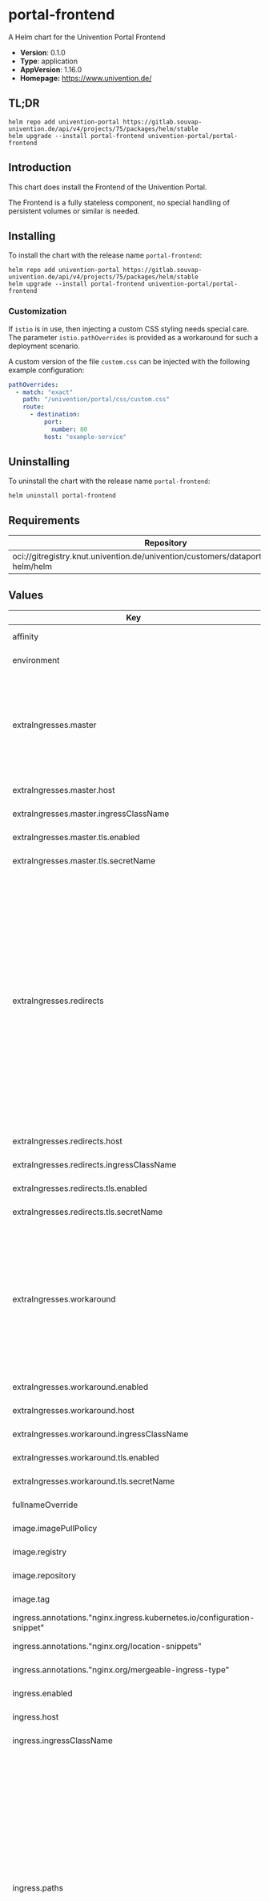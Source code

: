 # portal-frontend

A Helm chart for the Univention Portal Frontend

- **Version**: 0.1.0
- **Type**: application
- **AppVersion**: 1.16.0
- **Homepage:** <https://www.univention.de/>

## TL;DR

```console
helm repo add univention-portal https://gitlab.souvap-univention.de/api/v4/projects/75/packages/helm/stable
helm upgrade --install portal-frontend univention-portal/portal-frontend
```

## Introduction

This chart does install the Frontend of the Univention Portal.

The Frontend is a fully stateless component, no special handling of persistent
volumes or similar is needed.

## Installing

To install the chart with the release name `portal-frontend`:

```console
helm repo add univention-portal https://gitlab.souvap-univention.de/api/v4/projects/75/packages/helm/stable
helm upgrade --install portal-frontend univention-portal/portal-frontend
```

### Customization

If `istio` is in use, then injecting a custom CSS styling needs special care.
The parameter `istio.pathOverrides` is provided as a workaround for such a
deployment scenario.

A custom version of the file `custom.css` can be injected with the following
example configuration:

```yaml
pathOverrides:
  - match: "exact"
    path: "/univention/portal/css/custom.css"
    route:
      - destination:
          port:
            number: 80
          host: "example-service"
```

## Uninstalling

To uninstall the chart with the release name `portal-frontend`:

```console
helm uninstall portal-frontend
```

## Requirements

| Repository | Name | Version |
|------------|------|---------|
| oci://gitregistry.knut.univention.de/univention/customers/dataport/upx/common-helm/helm | common | ^0.3.1 |

## Values

<table>
	<thead>
		<th>Key</th>
		<th>Type</th>
		<th>Default</th>
		<th>Description</th>
	</thead>
	<tbody>
		<tr>
			<td>affinity</td>
			<td>object</td>
			<td><pre lang="json">
{}
</pre>
</td>
			<td></td>
		</tr>
		<tr>
			<td>environment</td>
			<td>object</td>
			<td><pre lang="json">
{}
</pre>
</td>
			<td></td>
		</tr>
		<tr>
			<td>extraIngresses.master</td>
			<td>object</td>
			<td><pre lang="json">
{
  "annotations": {
    "nginx.org/mergeable-ingress-type": "master"
  },
  "enabled": false,
  "host": null,
  "ingressClassName": null,
  "tls": {
    "enabled": true,
    "secretName": ""
  }
}
</pre>
</td>
			<td>Needed when using nginx-ingress as ingress controller. Enable by setting the "enabled" attribute to "true". Be aware that you also have to switch off "tls" in all ingress objects of type "minion".  See: https://github.com/nginxinc/kubernetes-ingress/tree/v3.2.1/examples/ingress-resources/mergeable-ingress-types</td>
		</tr>
		<tr>
			<td>extraIngresses.master.host</td>
			<td>string</td>
			<td><pre lang="json">
null
</pre>
</td>
			<td>By default uses the value of "ingress.host".</td>
		</tr>
		<tr>
			<td>extraIngresses.master.ingressClassName</td>
			<td>string</td>
			<td><pre lang="json">
null
</pre>
</td>
			<td>By default uses the value of "ingress.ingressClassName".</td>
		</tr>
		<tr>
			<td>extraIngresses.master.tls.enabled</td>
			<td>bool</td>
			<td><pre lang="json">
true
</pre>
</td>
			<td>TLS is configured by default if the "master" ingress is enabled.</td>
		</tr>
		<tr>
			<td>extraIngresses.master.tls.secretName</td>
			<td>string</td>
			<td><pre lang="json">
""
</pre>
</td>
			<td>By default uses the value of "ingress.tls.secretName"</td>
		</tr>
		<tr>
			<td>extraIngresses.redirects</td>
			<td>object</td>
			<td><pre lang="json">
{
  "annotations": {
    "nginx.ingress.kubernetes.io/configuration-snippet": "return 302 /univention/portal/;\n",
    "nginx.org/location-snippets": "return 302 /univention/portal/;\n",
    "nginx.org/mergeable-ingress-type": "minion"
  },
  "enabled": true,
  "host": null,
  "ingressClassName": null,
  "paths": [
    {
      "path": "/",
      "pathType": "Exact"
    },
    {
      "path": "/univention",
      "pathType": "Exact"
    },
    {
      "path": "/univention/",
      "pathType": "Exact"
    },
    {
      "path": "/univention/portal",
      "pathType": "Exact"
    }
  ],
  "tls": {
    "enabled": null,
    "secretName": ""
  }
}
</pre>
</td>
			<td>Redirects "/" and "/univention/" to "/univention/portal/".</td>
		</tr>
		<tr>
			<td>extraIngresses.redirects.host</td>
			<td>string</td>
			<td><pre lang="json">
null
</pre>
</td>
			<td>By default uses the value of "ingress.host".</td>
		</tr>
		<tr>
			<td>extraIngresses.redirects.ingressClassName</td>
			<td>string</td>
			<td><pre lang="json">
null
</pre>
</td>
			<td>By default uses the value of "ingress.ingressClassName".</td>
		</tr>
		<tr>
			<td>extraIngresses.redirects.tls.enabled</td>
			<td>string</td>
			<td><pre lang="json">
null
</pre>
</td>
			<td>By default uses the value of "ingress.tls.enabled"</td>
		</tr>
		<tr>
			<td>extraIngresses.redirects.tls.secretName</td>
			<td>string</td>
			<td><pre lang="json">
""
</pre>
</td>
			<td>By default uses the value of "ingress.tls.secretName"</td>
		</tr>
		<tr>
			<td>extraIngresses.workaround</td>
			<td>object</td>
			<td><pre lang="json">
{
  "annotations": {
    "nginx.ingress.kubernetes.io/configuration-snippet": "return 404;\n"
  },
  "enabled": false,
  "host": null,
  "ingressClassName": null,
  "paths": [
    {
      "path": "/",
      "pathType": "Prefix"
    }
  ],
  "tls": {
    "enabled": null,
    "secretName": ""
  }
}
</pre>
</td>
			<td>Workaround for open issues in "ingress-nginx" to ensure 404 responses on paths which are not handled by the ums stack. Mitigates https://github.com/kubernetes/ingress-nginx/issues/9054 .</td>
		</tr>
		<tr>
			<td>extraIngresses.workaround.enabled</td>
			<td>bool</td>
			<td><pre lang="json">
false
</pre>
</td>
			<td>You have to enable this by setting this value to "true".</td>
		</tr>
		<tr>
			<td>extraIngresses.workaround.host</td>
			<td>string</td>
			<td><pre lang="json">
null
</pre>
</td>
			<td>By default uses the value of "ingress.host".</td>
		</tr>
		<tr>
			<td>extraIngresses.workaround.ingressClassName</td>
			<td>string</td>
			<td><pre lang="json">
null
</pre>
</td>
			<td>By default uses the value of "ingress.ingressClassName".</td>
		</tr>
		<tr>
			<td>extraIngresses.workaround.tls.enabled</td>
			<td>string</td>
			<td><pre lang="json">
null
</pre>
</td>
			<td>TLS is configured by default if the "master" ingress is enabled.</td>
		</tr>
		<tr>
			<td>extraIngresses.workaround.tls.secretName</td>
			<td>string</td>
			<td><pre lang="json">
""
</pre>
</td>
			<td>By default uses the value of "ingress.tls.secretName"</td>
		</tr>
		<tr>
			<td>fullnameOverride</td>
			<td>string</td>
			<td><pre lang="json">
""
</pre>
</td>
			<td></td>
		</tr>
		<tr>
			<td>image.imagePullPolicy</td>
			<td>string</td>
			<td><pre lang="json">
"Always"
</pre>
</td>
			<td></td>
		</tr>
		<tr>
			<td>image.registry</td>
			<td>string</td>
			<td><pre lang="json">
"registry.souvap-univention.de"
</pre>
</td>
			<td></td>
		</tr>
		<tr>
			<td>image.repository</td>
			<td>string</td>
			<td><pre lang="json">
"souvap/tooling/images/univention-portal/portal-frontend"
</pre>
</td>
			<td></td>
		</tr>
		<tr>
			<td>image.tag</td>
			<td>string</td>
			<td><pre lang="json">
"latest"
</pre>
</td>
			<td></td>
		</tr>
		<tr>
			<td>ingress.annotations."nginx.ingress.kubernetes.io/configuration-snippet"</td>
			<td>string</td>
			<td><pre lang="json">
"rewrite ^/univention/portal(/.*)$ $1 break;\n"
</pre>
</td>
			<td></td>
		</tr>
		<tr>
			<td>ingress.annotations."nginx.org/location-snippets"</td>
			<td>string</td>
			<td><pre lang="json">
"rewrite ^/univention/portal(/.*)$ $1 break;\n"
</pre>
</td>
			<td></td>
		</tr>
		<tr>
			<td>ingress.annotations."nginx.org/mergeable-ingress-type"</td>
			<td>string</td>
			<td><pre lang="json">
"minion"
</pre>
</td>
			<td></td>
		</tr>
		<tr>
			<td>ingress.enabled</td>
			<td>bool</td>
			<td><pre lang="json">
true
</pre>
</td>
			<td>Set this to `true` in order to enable the installation on Ingress related objects.</td>
		</tr>
		<tr>
			<td>ingress.host</td>
			<td>string</td>
			<td><pre lang="json">
null
</pre>
</td>
			<td>The hostname. This parameter has to be supplied. Example `portal.example`.</td>
		</tr>
		<tr>
			<td>ingress.ingressClassName</td>
			<td>string</td>
			<td><pre lang="json">
"nginx"
</pre>
</td>
			<td></td>
		</tr>
		<tr>
			<td>ingress.paths</td>
			<td>list</td>
			<td><pre lang="json">
[
  {
    "path": "/univention/portal/",
    "pathType": "Exact"
  },
  {
    "path": "/univention/portal/index.html",
    "pathType": "Exact"
  },
  {
    "path": "/univention/portal/css/",
    "pathType": "Prefix"
  },
  {
    "path": "/univention/portal/fonts/",
    "pathType": "Prefix"
  },
  {
    "path": "/univention/portal/i18n/",
    "pathType": "Prefix"
  },
  {
    "path": "/univention/portal/media/",
    "pathType": "Prefix"
  },
  {
    "path": "/univention/portal/js/",
    "pathType": "Prefix"
  },
  {
    "path": "/univention/portal/oidc/",
    "pathType": "Prefix"
  }
]
</pre>
</td>
			<td>The path configuration. The default only grabs what is known to be part of the frontend.</td>
		</tr>
		<tr>
			<td>ingress.tls.enabled</td>
			<td>bool</td>
			<td><pre lang="json">
true
</pre>
</td>
			<td></td>
		</tr>
		<tr>
			<td>ingress.tls.secretName</td>
			<td>string</td>
			<td><pre lang="json">
""
</pre>
</td>
			<td></td>
		</tr>
		<tr>
			<td>istio.enabled</td>
			<td>bool</td>
			<td><pre lang="json">
false
</pre>
</td>
			<td>Set this to `true` in order to enable the installation on Istio related objects.</td>
		</tr>
		<tr>
			<td>istio.gateway.annotations</td>
			<td>string</td>
			<td><pre lang="json">
null
</pre>
</td>
			<td></td>
		</tr>
		<tr>
			<td>istio.gateway.enabled</td>
			<td>bool</td>
			<td><pre lang="json">
false
</pre>
</td>
			<td></td>
		</tr>
		<tr>
			<td>istio.gateway.externalGatewayName</td>
			<td>string</td>
			<td><pre lang="json">
"swp-istio-gateway"
</pre>
</td>
			<td></td>
		</tr>
		<tr>
			<td>istio.gateway.selectorIstio</td>
			<td>string</td>
			<td><pre lang="json">
"ingressgateway"
</pre>
</td>
			<td></td>
		</tr>
		<tr>
			<td>istio.gateway.tls.enabled</td>
			<td>bool</td>
			<td><pre lang="json">
true
</pre>
</td>
			<td></td>
		</tr>
		<tr>
			<td>istio.gateway.tls.httpsRedirect</td>
			<td>bool</td>
			<td><pre lang="json">
true
</pre>
</td>
			<td></td>
		</tr>
		<tr>
			<td>istio.gateway.tls.secretName</td>
			<td>string</td>
			<td><pre lang="json">
""
</pre>
</td>
			<td></td>
		</tr>
		<tr>
			<td>istio.host</td>
			<td>string</td>
			<td><pre lang="json">
null
</pre>
</td>
			<td>The hostname. This parameter has to be supplied. Example `portal.example`.</td>
		</tr>
		<tr>
			<td>istio.virtualService.annotations</td>
			<td>object</td>
			<td><pre lang="json">
{}
</pre>
</td>
			<td></td>
		</tr>
		<tr>
			<td>istio.virtualService.enabled</td>
			<td>bool</td>
			<td><pre lang="json">
true
</pre>
</td>
			<td></td>
		</tr>
		<tr>
			<td>istio.virtualService.pathOverrides</td>
			<td>list</td>
			<td><pre lang="json">
[]
</pre>
</td>
			<td>Allows to inject deployment specific path configuration which is configured before the elements from `paths` below. This allows to redirect some paths to other services, e.g. in order to supply a file `custom.css`.</td>
		</tr>
		<tr>
			<td>istio.virtualService.paths</td>
			<td>list</td>
			<td><pre lang="json">
[
  {
    "match": "prefix",
    "path": "/univention/portal/css/",
    "rewrite": "/css/"
  },
  {
    "match": "prefix",
    "path": "/univention/portal/fonts/",
    "rewrite": "/fonts/"
  },
  {
    "match": "prefix",
    "path": "/univention/portal/i18n/",
    "rewrite": "/i18n/"
  },
  {
    "match": "exact",
    "path": "/univention/portal/",
    "rewrite": "/"
  },
  {
    "match": "exact",
    "path": "/univention/portal/index.html",
    "rewrite": "/index.html"
  },
  {
    "match": "prefix",
    "path": "/univention/portal/media/",
    "rewrite": "/media/"
  },
  {
    "match": "prefix",
    "path": "/univention/portal/js/",
    "rewrite": "/js/"
  },
  {
    "match": "prefix",
    "path": "/univention/portal/oidc/",
    "rewrite": "/oidc/"
  }
]
</pre>
</td>
			<td>The paths configuration. The default only grabs what is known to be part of the frontend.  TODO: Istio does currently not support a URL rewrite which uses regular expressions, basically the capture groups are not yet supported. It also does not support an automatic sorting of rules based on the prefix length like the nginx ingress does. Interim we mention explicitly every prefix which is exclusively part of the frontend in this configuration. This way all other subpaths in "/univention/portal/" can still be reliably grabbed by other services if they are present.  `pathOverrides` is provided as a workaround so that specific sub-paths can be redirected to other services.</td>
		</tr>
		<tr>
			<td>nameOverride</td>
			<td>string</td>
			<td><pre lang="json">
""
</pre>
</td>
			<td></td>
		</tr>
		<tr>
			<td>nodeSelector</td>
			<td>object</td>
			<td><pre lang="json">
{}
</pre>
</td>
			<td></td>
		</tr>
		<tr>
			<td>podAnnotations</td>
			<td>object</td>
			<td><pre lang="json">
{}
</pre>
</td>
			<td></td>
		</tr>
		<tr>
			<td>podSecurityContext</td>
			<td>object</td>
			<td><pre lang="json">
{}
</pre>
</td>
			<td></td>
		</tr>
		<tr>
			<td>portalFrontend</td>
			<td>object</td>
			<td><pre lang="json">
{
  "environment": "production",
  "logLevel": "WARNING"
}
</pre>
</td>
			<td>Application configuration of the Portal Frontend</td>
		</tr>
		<tr>
			<td>portalFrontend.environment</td>
			<td>string</td>
			<td><pre lang="json">
"production"
</pre>
</td>
			<td>TODO: Clarify usage of this parameter</td>
		</tr>
		<tr>
			<td>portalFrontend.logLevel</td>
			<td>string</td>
			<td><pre lang="json">
"WARNING"
</pre>
</td>
			<td>TODO: Clarify usage of this parameter</td>
		</tr>
		<tr>
			<td>probes.liveness.enabled</td>
			<td>bool</td>
			<td><pre lang="json">
true
</pre>
</td>
			<td></td>
		</tr>
		<tr>
			<td>probes.liveness.failureThreshold</td>
			<td>int</td>
			<td><pre lang="json">
3
</pre>
</td>
			<td></td>
		</tr>
		<tr>
			<td>probes.liveness.initialDelaySeconds</td>
			<td>int</td>
			<td><pre lang="json">
120
</pre>
</td>
			<td></td>
		</tr>
		<tr>
			<td>probes.liveness.periodSeconds</td>
			<td>int</td>
			<td><pre lang="json">
30
</pre>
</td>
			<td></td>
		</tr>
		<tr>
			<td>probes.liveness.successThreshold</td>
			<td>int</td>
			<td><pre lang="json">
1
</pre>
</td>
			<td></td>
		</tr>
		<tr>
			<td>probes.liveness.timeoutSeconds</td>
			<td>int</td>
			<td><pre lang="json">
3
</pre>
</td>
			<td></td>
		</tr>
		<tr>
			<td>probes.readiness.enabled</td>
			<td>bool</td>
			<td><pre lang="json">
true
</pre>
</td>
			<td></td>
		</tr>
		<tr>
			<td>probes.readiness.failureThreshold</td>
			<td>int</td>
			<td><pre lang="json">
30
</pre>
</td>
			<td></td>
		</tr>
		<tr>
			<td>probes.readiness.initialDelaySeconds</td>
			<td>int</td>
			<td><pre lang="json">
30
</pre>
</td>
			<td></td>
		</tr>
		<tr>
			<td>probes.readiness.periodSeconds</td>
			<td>int</td>
			<td><pre lang="json">
15
</pre>
</td>
			<td></td>
		</tr>
		<tr>
			<td>probes.readiness.successThreshold</td>
			<td>int</td>
			<td><pre lang="json">
1
</pre>
</td>
			<td></td>
		</tr>
		<tr>
			<td>probes.readiness.timeoutSeconds</td>
			<td>int</td>
			<td><pre lang="json">
3
</pre>
</td>
			<td></td>
		</tr>
		<tr>
			<td>replicaCount</td>
			<td>int</td>
			<td><pre lang="json">
1
</pre>
</td>
			<td></td>
		</tr>
		<tr>
			<td>resources.limits.cpu</td>
			<td>string</td>
			<td><pre lang="json">
"4"
</pre>
</td>
			<td></td>
		</tr>
		<tr>
			<td>resources.limits.memory</td>
			<td>string</td>
			<td><pre lang="json">
"4Gi"
</pre>
</td>
			<td></td>
		</tr>
		<tr>
			<td>resources.requests.cpu</td>
			<td>string</td>
			<td><pre lang="json">
"250m"
</pre>
</td>
			<td></td>
		</tr>
		<tr>
			<td>resources.requests.memory</td>
			<td>string</td>
			<td><pre lang="json">
"512Mi"
</pre>
</td>
			<td></td>
		</tr>
		<tr>
			<td>securityContext</td>
			<td>object</td>
			<td><pre lang="json">
{}
</pre>
</td>
			<td></td>
		</tr>
		<tr>
			<td>service.enabled</td>
			<td>bool</td>
			<td><pre lang="json">
true
</pre>
</td>
			<td></td>
		</tr>
		<tr>
			<td>service.ports.http.containerPort</td>
			<td>int</td>
			<td><pre lang="json">
80
</pre>
</td>
			<td></td>
		</tr>
		<tr>
			<td>service.ports.http.port</td>
			<td>int</td>
			<td><pre lang="json">
80
</pre>
</td>
			<td></td>
		</tr>
		<tr>
			<td>service.ports.http.protocol</td>
			<td>string</td>
			<td><pre lang="json">
"TCP"
</pre>
</td>
			<td></td>
		</tr>
		<tr>
			<td>service.sessionAffinity.enabled</td>
			<td>bool</td>
			<td><pre lang="json">
false
</pre>
</td>
			<td></td>
		</tr>
		<tr>
			<td>service.sessionAffinity.timeoutSeconds</td>
			<td>int</td>
			<td><pre lang="json">
10800
</pre>
</td>
			<td></td>
		</tr>
		<tr>
			<td>service.type</td>
			<td>string</td>
			<td><pre lang="json">
"ClusterIP"
</pre>
</td>
			<td></td>
		</tr>
		<tr>
			<td>tolerations</td>
			<td>list</td>
			<td><pre lang="json">
[]
</pre>
</td>
			<td></td>
		</tr>
	</tbody>
</table>

